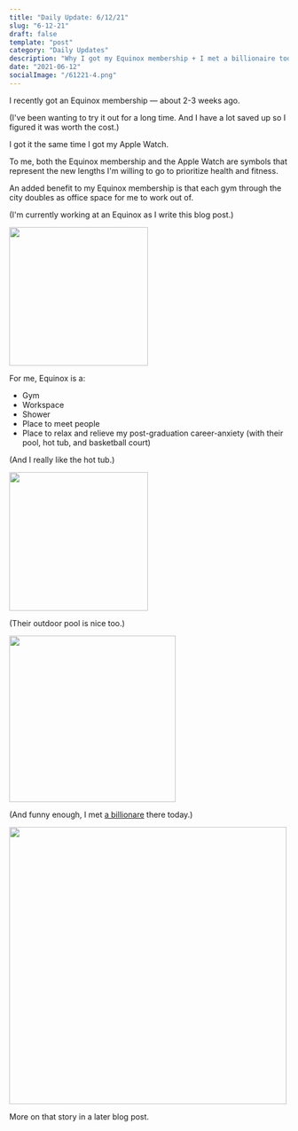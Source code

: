 ```yaml
---
title: "Daily Update: 6/12/21"
slug: "6-12-21"
draft: false
template: "post"
category: "Daily Updates"
description: "Why I got my Equinox membership + I met a billionaire today."
date: "2021-06-12"
socialImage: "/61221-4.png"
---
```


I recently got an Equinox membership — about 2-3 weeks ago.

(I've been wanting to try it out for a long time. And I have a lot saved up so I figured it was worth the cost.)

I got it the same time I got my Apple Watch.

To me, both the Equinox membership and the Apple Watch are symbols that represent the new lengths I'm willing to go to prioritize health and fitness.

An added benefit to my Equinox membership is that each gym through the city doubles as office space for me to work out of.

(I'm currently working at an Equinox as I write this blog post.)

<img src="/61221-1.png" alt="" border="0" width="250">

For me, Equinox is a:

- Gym
- Workspace
- Shower
- Place to meet people
- Place to relax and relieve my post-graduation career-anxiety (with their pool, hot tub, and basketball court)

(And I really like the hot tub.)

<img src="/61221-2.png" alt="" border="0" width="250">

(Their outdoor pool is nice too.)

<img src="/61221-3.png" alt="" border="0" width="300">

(And funny enough, I met [a billionare](https://www.theverge.com/22298001/luminar-austin-russel-ceo-interview-self-driving-cars) there today.)

<img src="/61221-4.png" alt="" border="0" width="500">

More on that story in a later blog post.

<br />

